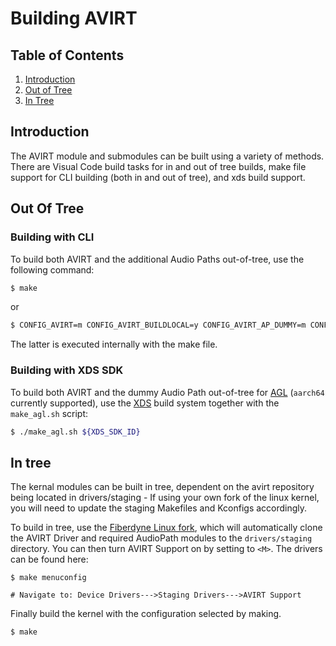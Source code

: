 Building AVIRT
===================================

## Table of Contents

1. [Introduction](#intro)
2. [Out of Tree](#out-of-tree)
3. [In Tree](#in-tree)

<a name="intro"/>

## Introduction

The AVIRT module and submodules can be built using a variety of methods. There are Visual Code build tasks for in and out of tree builds, make file support for CLI building (both in and out of tree), and xds build support.

<a name="out-of-tree"/>

## Out Of Tree

### Building with CLI

To build both AVIRT and the additional Audio Paths out-of-tree, use the following command:

```sh
$ make
```

or

```sh
$ CONFIG_AVIRT=m CONFIG_AVIRT_BUILDLOCAL=y CONFIG_AVIRT_AP_DUMMY=m CONFIG_AVIRT_AP_LOOPBACK=m make -C /lib/modules/$(uname -r)/build/ M=$(pwd)
```

The latter is executed internally with the make file.

### Building with XDS SDK

To build both AVIRT and the dummy Audio Path out-of-tree for [AGL](http://docs.automotivelinux.org/) (`aarch64` currently supported), use the [XDS](http://docs.automotivelinux.org/docs/devguides/en/dev/reference/xds/part-1/0_Abstract.html) build system together with the `make_agl.sh` script:

```sh
$ ./make_agl.sh ${XDS_SDK_ID}
```

<a name="in-tree"/>

## In tree

The kernal modules can be built in tree, dependent on the avirt repository being located in drivers/staging - If using your own fork of the linux kernel, you will need to update the staging Makefiles and Kconfigs accordingly.

To build in tree, use the [Fiberdyne Linux fork](https://github.com/fiberdyne/linux), which will automatically clone the AVIRT Driver and required AudioPath modules to the `drivers/staging` directory. You can then turn AVIRT Support on by setting to `<M>`. The drivers can be found here:

```
$ make menuconfig

# Navigate to: Device Drivers--->Staging Drivers--->AVIRT Support
```

Finally build the kernel with the configuration selected by making.

```
$ make
```
